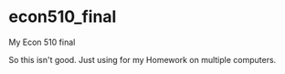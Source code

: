 # econ510_final
My Econ 510 final

So this isn't good.  Just using for my Homework on multiple computers.
